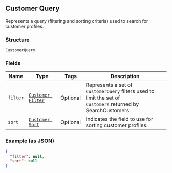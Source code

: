 ## Customer Query

Represents a query (filtering and sorting criteria) used to search
for customer profiles.

### Structure

`CustomerQuery`

### Fields

| Name | Type | Tags | Description |
|  --- | --- | --- | --- |
| `filter` | [`Customer Filter`]($m/CustomerFilter) | Optional | Represents a set of `CustomerQuery` filters used to limit the set of<br>`Customers` returned by SearchCustomers. |
| `sort` | [`Customer Sort`]($m/CustomerSort) | Optional | Indicates the field to use for sorting customer profiles. |

### Example (as JSON)

```json
{
  "filter": null,
  "sort": null
}
```

